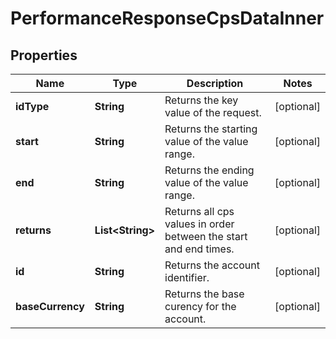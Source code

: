 

# PerformanceResponseCpsDataInner


## Properties

| Name | Type | Description | Notes |
|------------ | ------------- | ------------- | -------------|
|**idType** | **String** | Returns the key value of the request. |  [optional] |
|**start** | **String** | Returns the starting value of the value range. |  [optional] |
|**end** | **String** | Returns the ending value of the value range. |  [optional] |
|**returns** | **List&lt;String&gt;** | Returns all cps values in order between the start and end times. |  [optional] |
|**id** | **String** | Returns the account identifier. |  [optional] |
|**baseCurrency** | **String** | Returns the base curency for the account. |  [optional] |



